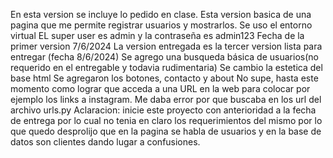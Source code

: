 En esta version se incluye lo pedido en clase. 
Esta version basica de una pagina que me permite registrar usuarios y mostrarlos.
Se uso el entorno virtual
EL super user es admin y la contraseña es admin123
Fecha de la primer version 7/6/2024
La version entregada es la tercer version lista para entregar (fecha 8/6/2024)
Se agrego una busqueda básica de usuarios(no requerido en el entregable y todavia rudimentaria)
Se cambio la estetica del base html
Se agregaron los botones, contacto y about
No supe, hasta este momento como lograr que acceda a una URL en la web para colocar por ejemplo los links a instagram. Me daba error por que buscaba en los url del archivo urls.py
Aclaracion: inicie este proyecto con anterioridad a la fecha de entrega por lo cual no tenia en claro los requerimientos del mismo por lo que quedo desprolijo que en la pagina se habla de usuarios y en la base de datos son clientes dando lugar a confusiones.
